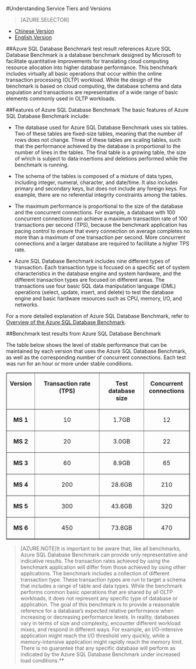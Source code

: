 <properties linkid="" urlDisplayName="" pageTitle="Understanding Service Layers and Versions – Microsoft Azure Cloud" metakeywords="Azure Cloud, technical documentation, documents and resources, MySQL, database, performance, Azure MySQL, MySQL PaaS, Azure MySQL PaaS, Azure MySQL Service, Azure RDS, ASDB benchmark" description="Explains service tiers and the performance of different versions, and provides you with a detailed reference for choosing MySQL Database on Azure. Based on the Azure SQL Database Benchmark, we have provided test data for different versions for your reference." metaCanonical="" services="MySQL" documentationCenter="Services" title="" authors="" solutions="" manager="" editor="" />

<tags ms.service="mysql" ms.date="" wacn.date="02/29/2016"/>

#Understanding Service Tiers and Versions
> [AZURE.SELECTOR]
- [Chinese Version](/documentation/articles/mysql-database-performance-guidance-asdb-test-result)
- [English Version](/documentation/articles/mysql-database-enus-performance-guidance-asdb-test-result)


##Azure SQL Database Benchmark test result references 
Azure SQL Database Benchmark is a database benchmark designed by Microsoft to facilitate quantitative improvements for translating cloud computing resource allocation into higher database performance. This benchmark includes virtually all basic operations that occur within the online transaction processing (OLTP) workload. While the design of the benchmark is based on cloud computing, the database schema and data population and transactions are representative of a wide range of basic elements commonly used in OLTP workloads.

##Features of Azure SQL Database Benchmark 
The basic features of Azure SQL Database Benchmark include:

- The database used for Azure SQL Database Benchmark uses six tables. Two of these tables are fixed-size tables, meaning that the number of rows does not change. Three of these tables are scaling tables, such that the performance achieved by the database is proportional to the number of lines in the tables. The final table is a growing table, the size of which is subject to data insertions and deletions performed while the benchmark is running.

- The schema of the tables is composed of a mixture of data types, including integer, numeral, character, and date/time. It also includes primary and secondary keys, but does not include any foreign keys. For example, there are no referential integrity constraints among the tables.

- The maximum performance is proportional to the size of the database and the concurrent connections. For example, a database with 100 concurrent connections can achieve a maximum transaction rate of 100 transactions per second (TPS), because the benchmark application has pacing control to ensure that every connection on average completes no more than a maximum of one transaction per second. More concurrent connections and a larger database are required to facilitate a higher TPS rate.

- Azure SQL Database Benchmark includes nine different types of transaction. Each transaction type is focused on a specific set of system characteristics in the database engine and system hardware, and the different transaction types are focused on different areas. The transactions use four basic SQL data manipulation language (DML) operations (select, update, insert, and delete) to test the database engine and basic hardware resources such as CPU, memory, I/O, and networks.

For a more detailed explanation of Azure SQL Database Benchmark, refer to [Overview of the Azure SQL Database Benchmark](https://msdn.microsoft.com/zh-cn/library/azure/dn741327.aspx#Benchmark_summary).

##Benchmark test results from Azure SQL Database Benchmark

The table below shows the level of stable performance that can be maintained by each version that uses the Azure SQL Database Benchmark, as well as the corresponding number of concurrent connections. Each test was run for an hour or more under stable conditions.

<table border="1" cellspacing="0" cellpadding="0" width="477">
  <tr>
    <td width="47" valign="top"><p><strong>Version</strong><strong> </strong></p></td>
    <td width="195" valign="top"><p align="center"><strong>Transaction</strong><strong> </strong><strong>rate</strong><strong> (TPS)</strong></p></td>
    <td width="122" valign="top"><p align="center"><strong>Test database size</strong><strong> </strong></p></td>
    <td width="113" valign="top"><p align="center"><strong>Concurrent connections</strong><strong> </strong></p></td>
  </tr>
  <tr>
    <td width="47" valign="top"><p align="center"><strong>MS 1</strong></p></td>
    <td width="195" valign="top"><p align="center">10</p></td>
    <td width="122" valign="top"><p align="center">1.7GB</p></td>
    <td width="113" valign="top"><p align="center">12</p></td>
  </tr>
  <tr>
    <td width="47" valign="top"><p align="center"><strong>MS 2</strong></p></td>
    <td width="195" valign="top"><p align="center">20</p></td>
    <td width="122" valign="top"><p align="center">3.0GB</p></td>
    <td width="113" valign="top"><p align="center">22</p></td>
  </tr>
  <tr>
    <td width="47" valign="top"><p align="center"><strong>MS 3</strong></p></td>
    <td width="195" valign="top"><p align="center">60</p></td>
    <td width="122" valign="top"><p align="center">8.9GB</p></td>
    <td width="113" valign="top"><p align="center">65</p></td>
  </tr>
  <tr>
    <td width="47" valign="top"><p align="center"><strong>MS 4</strong></p></td>
    <td width="195" valign="top"><p align="center">200</p></td>
    <td width="122" valign="top"><p align="center">28.6GB</p></td>
    <td width="113" valign="top"><p align="center">210</p></td>
  </tr>
  <tr>
    <td width="47" valign="top"><p align="center"><strong>MS 5</strong></p></td>
    <td width="195" valign="top"><p align="center">300</p></td>
    <td width="122" valign="top"><p align="center">43.6GB</p></td>
    <td width="113" valign="top"><p align="center">320</p></td>
  </tr>
  <tr>
    <td width="47" valign="top"><p align="center"><strong>MS 6</strong></p></td>
    <td width="195" valign="top"><p align="center">450</p></td>
    <td width="122" valign="top"><p align="center">73.6GB</p></td>
    <td width="113" valign="top"><p align="center">470</p></td>
  </tr>
</table>

>[AZURE.NOTE]It is important to be aware that, like all benchmarks, Azure SQL Database Benchmark can provide only representative and indicative results. The transaction rates achieved by using the benchmark application will differ from those achieved by using other applications. The benchmark includes a collection of different transaction type. These transaction types are run to target a schema that includes a range of table and data types. While the benchmark performs common basic operations that are shared by all OLTP workloads, it does not represent any specific type of database or application. The goal of this benchmark is to provide a reasonable reference for a database’s expected relative performance when increasing or decreasing performance levels. In reality, databases vary in terms of size and complexity, encounter different workload mixes, and respond in different ways. For example, an I/O-intensive application might reach the I/O threshold very quickly, while a memory-intensive application might rapidly reach the memory limit. There is no guarantee that any specific database will perform as indicated by the Azure SQL Database Benchmark under increased load conditions.**

<!--HONumber=81-->